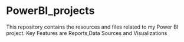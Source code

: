 # PowerBI_projects
This repository contains the resources and files related to my Power BI project. Key Features are Reports,Data Sources and Visualizations
